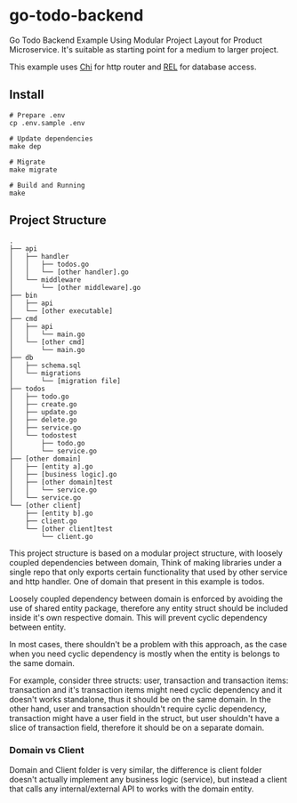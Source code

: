 # go-todo-backend

Go Todo Backend Example Using Modular Project Layout for Product Microservice. It's suitable as starting point for a medium to larger project.

This example uses [Chi](https://github.com/go-chi/chi) for http router and [REL](https://github.com/Fs02/rel) for database access.

## Install

```
# Prepare .env
cp .env.sample .env

# Update dependencies
make dep

# Migrate
make migrate

# Build and Running
make
```

## Project Structure

```
.
├── api
│   ├── handler
│   │   ├── todos.go
│   │   └── [other handler].go
│   └── middleware
│       └── [other middleware].go
├── bin
│   ├── api
│   └── [other executable]
├── cmd
│   ├── api
│   │   └── main.go
│   └── [other cmd]
│       └── main.go
├── db
│   ├── schema.sql
│   └── migrations
│       └── [migration file]
├── todos
│   ├── todo.go
│   ├── create.go
│   ├── update.go
│   ├── delete.go
│   ├── service.go
│   └── todostest
│       ├── todo.go
│       └── service.go
├── [other domain]
│   ├── [entity a].go
│   ├── [business logic].go
│   ├── [other domain]test
│   │   └── service.go
│   └── service.go
└── [other client]
    ├── [entity b].go
    ├── client.go
    └── [other client]test
        └── client.go
```

This project structure is based on a modular project structure, with loosely coupled dependencies between domain, Think of making libraries under a single repo that only exports certain functionality that used by other service and http handler. One of domain that present in this example is todos.

Loosely coupled dependency between domain is enforced by avoiding the use of shared entity package, therefore any entity struct should be included inside it's own respective domain. This will prevent cyclic dependency between entity.

In most cases, there shouldn't be a problem with this approach, as the case when you need cyclic dependency is mostly when the entity is belongs to the same domain.

For example, consider three structs: user, transaction and transaction items: transaction and it's transaction items might need cyclic dependency and it doesn't works standalone, thus it should be on the same domain.
In the other hand, user and transaction shouldn't require cyclic dependency, transaction might have a user field in the struct, but user shouldn't have a slice of transaction field, therefore it should be on a separate domain.

### Domain vs Client

Domain and Client folder is very similar, the difference is client folder doesn't actually implement any business logic (service), but instead a client that calls any internal/external API to works with the domain entity.
